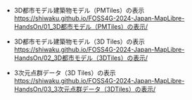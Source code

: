 - 3D都市モデル建築物モデル（PMTiles）の表示  
https://shiwaku.github.io/FOSS4G-2024-Japan-MapLibre-HandsOn/01_3D都市モデル（PMTiles）の表示/

- 3D都市モデル建築物モデル（3D Tiles）の表示  
https://shiwaku.github.io/FOSS4G-2024-Japan-MapLibre-HandsOn/02_3D都市モデル（3DTiles）の表示/

- 3次元点群データ（3D Tiles）の表示  
https://shiwaku.github.io/FOSS4G-2024-Japan-MapLibre-HandsOn/03_3次元点群データ（3DTiles）の表示/


